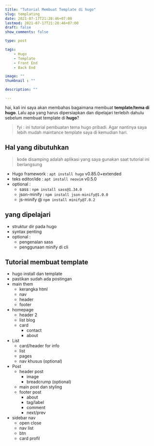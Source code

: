 ```yaml
---
title: "Tutorial Membuat Template di hugo"
slug: templating
date: 2021-07-17T21:28:46+07:00
lastmod: 2021-07-17T21:28:46+07:00
draft: false
show_comments: false

type: post

tags:
    - Hugo
    - Template
    - Front End
    - Back End

image: ""
thumbnail : ""

description: ""

---
```

hai, kali ini saya akan membahas bagaimana membuat **template/tema di hugo**. Lalu apa yang harus dipersiapkan dan dipelajari terlebih dahulu sebelum membuat template di **hugo**? 

> fyi : ini tutorial pembuatan tema hugo pribadi. Agar nantinya saya lebih mudah maintance template saya di kemudian hari.

## Hal yang dibutuhkan

> kode disamping adalah aplikasi yang saya gunakan saat tutorial ini berlangsung

- Hugo framework : `apt install hugo` v0.85.0+extended  
- teks editor/ide : `apt install neovim` v0.5.0 
- optional : 
  - sass : `npm install sass@1.34.0`
  - json-minify : `npm install json-minify@1.0.0`
  - js-minify @ `npm install minify@7.0.2`

## yang dipelajari

- struktur dir pada hugo
- syntax penting
- optional :
  - pengenalan sass
  - penggunaan minify di cli

## Tutorial membuat template

- hugo install dan template
- pastikan sudah ada postingan
- main them
  - kerangka html
  - nav
  - header
  - footer
- homepage
  - header 2
  - list blog
  - card
    - contact
    - about
- List
  - card/header for info
  - list
  - pages
  - nav khusus (optional)
- Post
  - header post
    - image
    - breadcrump (optional)
  - main post dan styling
  - footer post
    - about
    - tag/label
    - comment
    - next/prev
- sidebar nav
  - open close
  - nav list
  - btn
  - card profil

